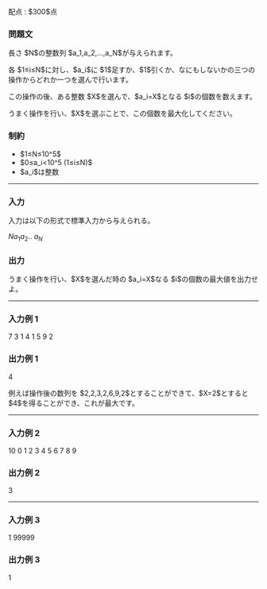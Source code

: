 
<div>

<span>

<span>

<p>
配点 : $300$点
</p>

<div>

<section>

### **問題文**

<p>
長さ $N$の整数列 $a_1,a_2,...,a_N$が与えられます。
</p>

<p>
各 $1≤i≤N$に対し、$a_i$に $1$足すか、$1$引くか、なにもしないかの三つの操作からどれか一つを選んで行います。
</p>

<p>
この操作の後、ある整数 $X$を選んで、$a_i=X$となる $i$の個数を数えます。
</p>

<p>
うまく操作を行い、$X$を選ぶことで、この個数を最大化してください。
</p>

</section>

</div>

<div>

<section>

### **制約**

<ul>

<li>
$1≤N≤10^5$
</li>

<li>
$0≤a_i<10^5 (1≤i≤N)$
</li>

<li>
$a_i$は整数
</li>

</ul>

</section>

</div>

---

<div>

<div>

<section>

### **入力**

<p>
入力は以下の形式で標準入力から与えられる。
</p>

<div>

$N$$a_1$$a_2$.. $a_N$
</div>

</section>

</div>

<div>

<section>

### **出力**

<p>
うまく操作を行い、$X$を選んだ時の $a_i=X$なる $i$の個数の最大値を出力せよ。
</p>

</section>

</div>

</div>

---

<div>

<section>

### **入力例 1**

<div>

7
3 1 4 1 5 9 2

</div>

</section>

</div>

<div>

<section>

### **出力例 1**

<div>

4

</div>

<p>
例えば操作後の数列を $2,2,3,2,6,9,2$とすることができて、$X=2$とすると $4$を得ることができ、これが最大です。
</p>

</section>

</div>

---

<div>

<section>

### **入力例 2**

<div>

10
0 1 2 3 4 5 6 7 8 9

</div>

</section>

</div>

<div>

<section>

### **出力例 2**

<div>

3

</div>

</section>

</div>

---

<div>

<section>

### **入力例 3**

<div>

1
99999

</div>

</section>

</div>

<div>

<section>

### **出力例 3**

<div>

1

</div>

</section>

</div>

</span>

</span>

</div>
